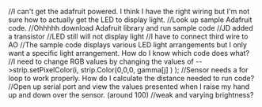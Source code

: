 //I can't get the adafruit powered. I think I have the right wiring but I'm not sure how to actually get the LED to display light.
//Look up sample Adafruit code.
//Ohhhhh download Adafruit library and run sample code
//JD added a transistor
//LED still will not display light
//I have to connect third wire to AO
//The sample code displays various LED light arrangements but I only want a specific light arrangement. How do I know which code does what?
//I need to change RGB values by changing the values of -->strip.setPixelColor(i, strip.Color(0,0,0, gamma[j] ) );
//Sensor needs a for loop to work properly. How do I calculate the distance needed to run code?
//Open up serial port and view the values presented when I raise my hand up and down over the sensor. (around 100)
//weak and varying brightness?
